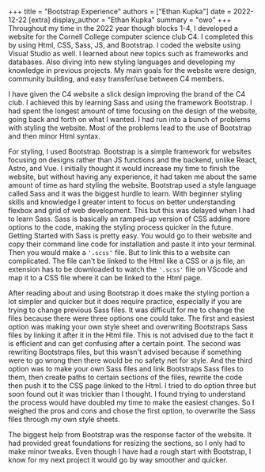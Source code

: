 +++
title = "Bootstrap Experience"
authors = ["Ethan Kupka"]
date = 2022-12-22
[extra]
display_author = "Ethan Kupka"
summary = "owo"
+++
Throughout my time in the 2022 year though blocks 1-4, I developed a website for the Cornell College computer science club C4. I completed this by using Html, CSS, Sass, JS, and Bootstrap. I coded the website using Visual Studio as well. I learned about new topics such as frameworks and databases. Also diving into new styling languages and developing my knowledge in previous projects. My main goals for the website were design, community building, and easy transfer/use between C4 members.

I have given the C4 website a slick design improving the brand of the C4 club. I achieved this by learning Sass and using the framework Bootstrap. I had spent the longest amount of time focusing on the design of the website, going back and forth on what I wanted. I had run into a bunch of problems with styling the website. Most of the problems lead to the use of Bootstrap and then minor Html syntax.

For styling, I used Bootstrap. Bootstrap is a simple framework for websites focusing on designs rather than JS functions and the backend, unlike React, Astro, and Vue. I initially thought it would increase my time to finish the website, but without having any experience, it had taken me about the same amount of time as hard styling the website. Bootstrap used a style language called Sass and it was the biggest hurdle to learn. With beginner styling skills and knowledge I greater intent to focus on better understanding flexbox and grid of web development. This but this was delayed when I had to learn Sass. Sass is basically an ramped-up version of CSS adding more options to the code, making the styling process quicker in the future. Getting Started with Sass is pretty easy. You would go to their website and copy their command line code for installation and paste it into your terminal. Then you would make a `'.scss'` file. But to link this to a website can complicated. The file can't be linked to the Html like a CSS or a js file, an extension has to be downloaded to watch the `'.scss'` file on VScode and map it to a CSS file where it can be linked to the Html page.

After reading about and using Bootstrap it does make the styling portion a lot simpler and quicker but it does require practice, especially if you are trying to change previous Sass files. It was difficult for me to change the files because there were three options one could take. The first and easiest option was making your own style sheet and overwriting Bootstraps Sass files by linking it after it in the Html file. This is not advised due to the fact it is efficient and can get confusing after a certain point. The second was rewriting Bootstraps files, but this wasn't advised because if something were to go wrong then there would be no safety net for style. And the third option was to make your own Sass files and link Bootstraps Sass files to them, then create paths to certain sections of the files, rewrite the code then push it to the CSS page linked to the Html. I tried to do option three but soon found out it was trickier than I thought. I found trying to understand the process would have doubled my time to make the easiest changes. So I weighed the pros and cons and chose the first option, to overwrite the Sass files through my own style sheets.

The biggest help from Bootstrap was the response factor of the website. It had provided great foundations for resizing the sections, so I only had to make minor tweaks. Even though I have had a rough start with Bootstrap, I know for my next project it would go by way smoother and quicker.